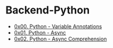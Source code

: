 # Backend-Python

- [0x00. Python - Variable Annotations](./0x00-python_variable_annotations)
- [0x01. Python - Async](./0x01-python_async_function)
- [0x02. Python - Async Comprehension](./0x02-python_async_comprehension)
